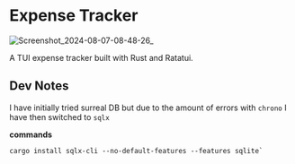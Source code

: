 # Expense Tracker
![Screenshot_2024-08-07-08-48-26_](https://github.com/user-attachments/assets/11eedae1-82ff-4089-9658-4bc168b9f337)

A TUI expense tracker built with Rust and Ratatui.

## Dev Notes

I have initially tried surreal DB but due to the amount of errors with `chrono` I have then switched to `sqlx`

**commands**

```
cargo install sqlx-cli --no-default-features --features sqlite`
```
